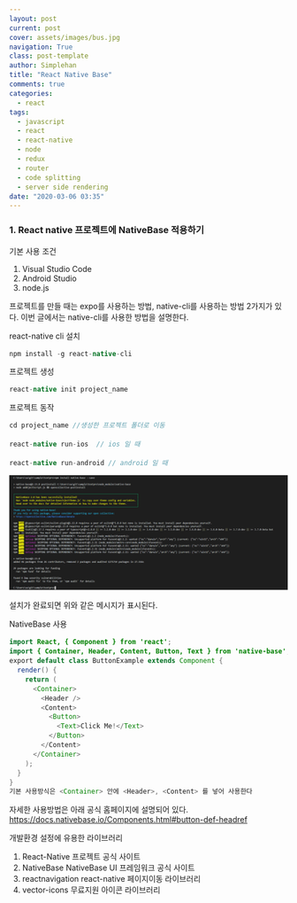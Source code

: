 ```yaml
---
layout: post
current: post
cover: assets/images/bus.jpg
navigation: True
class: post-template
author: Simplehan
title: "React Native Base"
comments: true
categories:
  - react
tags:
  - javascript
  - react
  - react-native
  - node
  - redux
  - router
  - code splitting
  - server side rendering
date: "2020-03-06 03:35"
---
```


### 1. React native 프로젝트에 NativeBase 적용하기

기본 사용 조건
1. Visual Studio Code
2. Android Studio
3. node.js


프로젝트를 만들 때는 expo를 사용하는 방법, native-cli를 사용하는 방법 2가지가 있다.
이번 글에서는 native-cli를 사용한 방법을 설명한다.

react-native cli 설치
```java
npm install -g react-native-cli
```

프로젝트 생성
```java
react-native init project_name
```

프로젝트 동작
```java
cd project_name //생성한 프로젝트 폴더로 이동

react-native run-ios  // ios 일 때

react-native run-android // android 일 때
```

![img](\assets\built\images\react\baseinstallok.png)

설치가 완료되면 위와 같은 메시지가 표시된다.


NativeBase 사용

```java
import React, { Component } from 'react';
import { Container, Header, Content, Button, Text } from 'native-base';
export default class ButtonExample extends Component {
  render() {
    return (
      <Container>
        <Header />
        <Content>
          <Button>
            <Text>Click Me!</Text>
          </Button>
        </Content>
      </Container>
    );
  }
}
기본 사용방식은 <Container> 안에 <Header>, <Content> 를 넣어 사용한다

```


자세한 사용방법은 아래 공식 홈페이지에 설명되어 있다.
https://docs.nativebase.io/Components.html#button-def-headref






개발환경 설정에 유용한 라이브러리
1. React-Native        프로젝트 공식 사이트
2. NativeBase          NativeBase UI 프레임워크 공식 사이트
3. reactnavigation     react-native 페이지이동 라이브러리
4. vector-icons        무료지원 아이콘 라이브러리

